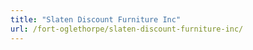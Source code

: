 ```yaml
---
title: "Slaten Discount Furniture Inc"
url: /fort-oglethorpe/slaten-discount-furniture-inc/
---
```

